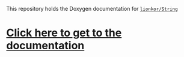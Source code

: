 This repository holds the Doxygen documentation for [`lionkor/String`](https://github.com/lionkor/String)

# [Click here to get to the documentation](https://lionkor.github.io/String-docs)
